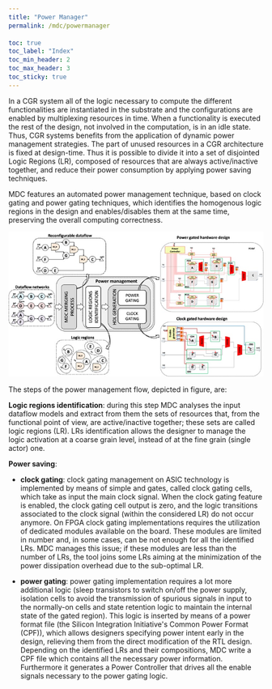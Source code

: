 ```yaml
---
title: "Power Manager"
permalink: /mdc/powermanager

toc: true
toc_label: "Index"
toc_min_header: 2
toc_max_header: 3
toc_sticky: true
---
```


In a CGR system all of the logic necessary to compute the different functionalities are instantiated in the substrate and the configurations are enabled by multiplexing resources in time. When a functionality is executed the rest of the design, not involved in the computation, is in an idle state. Thus, CGR systems benefits from the application of dynamic 
power management strategies. The part of unused resources in a CGR architecture is fixed at design-time. Thus it is possible to divide it into a set of  disjointed Logic Regions (LR), composed of resources that are always active/inactive together, and reduce their power consumption by applying power saving techniques.

MDC features an automated power management technique, based on clock gating and power gating techniques, which identifies the homogenous logic regions in the design and enables/disables them at the same time, preserving the overall computing correctness.

![Power Saving](/assets/images/mdc/powerManager.jpeg)

The steps of the power management flow, depicted in figure, are:

**Logic regions identification**:  during this step MDC analyses the input dataflow models and extract from them the sets of resources that, from the functional point of view, are active/inactive together; these sets are called logic regions (LR). LRs identification allows the designer to manage the logic activation at a coarse grain level, instead of at the fine grain (single actor) one.
   
**Power saving**:
        
* **clock gating**:  clock gating management on ASIC technology is implemented by means of simple and gates, called clock gating cells, which take as input the main clock signal. When the clock gating feature is enabled, the clock gating cell output is zero, and the logic transitions associated to the clock signal (within the considered LR) do not occur anymore. On FPGA clock gating implementations requires the utilization of dedicated modules available on the board. These modules are limited in number and, in some cases, can be not enough for all the identified LRs. MDC manages this issue; if these modules are less than the number of LRs, the tool joins some LRs aiming at the minimization of the power dissipation overhead due to the sub-optimal LR.
       
* **power gating**: power gating implementation requires a lot more additional logic (sleep transistors to switch on/off the power supply, isolation cells to avoid the transmission of spurious signals in input to the normally-on cells and state retention logic to maintain the internal state of the gated region). This logic is inserted by means of a power format file (the Silicon Integration Initiative's Common Power Format (CPF)), which allows designers specifying power intent early in the design, relieving them from the direct modification of the RTL design. Depending on the identified LRs and their compositions, MDC write a CPF file which contains all the necessary power information. Furthermore it generates a Power Controller that drives all the enable signals necessary to the power gating logic.


